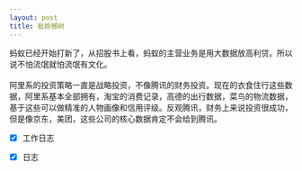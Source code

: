 ```yaml
---
layout: post
title: 蚍蜉撼树
---
```

蚂蚁已经开始打新了，从招股书上看，蚂蚁的主营业务是用大数据放高利贷。所以说不怕流氓就怕流氓有文化。<br />
<br />阿里系的投资策略一直是战略投资，不像腾讯的财务投资。现在的衣食住行这些数据，阿里系基本全部拥有，淘宝的消费记录，高德的出行数据，菜鸟的物流数据，基于这些可以做精准的人物画像和信用评级。反观腾讯，财务上来说投资很成功，但是像京东，美团，这些公司的核心数据肯定不会给到腾讯。<br />

- [x] 工作日志
- [x] 日志

